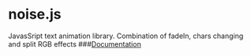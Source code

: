 # noise.js
JavasSript text animation library. Combination of fadeIn, chars changing and split RGB effects
###[Documentation](http://zlob.github.io/noise.js/)
